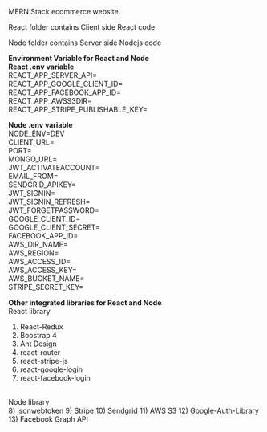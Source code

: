 MERN Stack ecommerce website.

React folder contains Client side React code

Node folder contains Server side Nodejs code


<b>Environment Variable for React and Node </b>
<br/>
<b>React .env variable</b>
<br/>
REACT_APP_SERVER_API=
<br/>
REACT_APP_GOOGLE_CLIENT_ID=
<br/>
REACT_APP_FACEBOOK_APP_ID=
<br/>
REACT_APP_AWSS3DIR=
<br/>
REACT_APP_STRIPE_PUBLISHABLE_KEY=
<br/>

<b>Node .env variable</b>
<br/>
NODE_ENV=DEV
<br/>
CLIENT_URL=
<br/>
PORT=
<br/>
MONGO_URL=
<br/>
JWT_ACTIVATEACCOUNT=
<br/>
EMAIL_FROM=
<br/>
SENDGRID_APIKEY=
<br/>
JWT_SIGNIN=
<br/>
JWT_SIGNIN_REFRESH=
<br/>
JWT_FORGETPASSWORD=
<br/>
GOOGLE_CLIENT_ID=
<br/>
GOOGLE_CLIENT_SECRET=
<br/>
FACEBOOK_APP_ID=
<br/>
AWS_DIR_NAME=
<br/>
AWS_REGION=
<br/>
AWS_ACCESS_ID=
<br/>
AWS_ACCESS_KEY=
<br/>
AWS_BUCKET_NAME=
<br/>
STRIPE_SECRET_KEY=
<br/>

<b>Other integrated libraries for React and Node</b>
<br/>
React library
1) React-Redux
2) Boostrap 4
3) Ant Design
4) react-router
5) react-stripe-js
6) react-google-login
7) react-facebook-login
<br/>
Node library
<br/>
8) jsonwebtoken
9) Stripe
10) Sendgrid
11) AWS S3
12) Google-Auth-Library
13) Facebook Graph API
